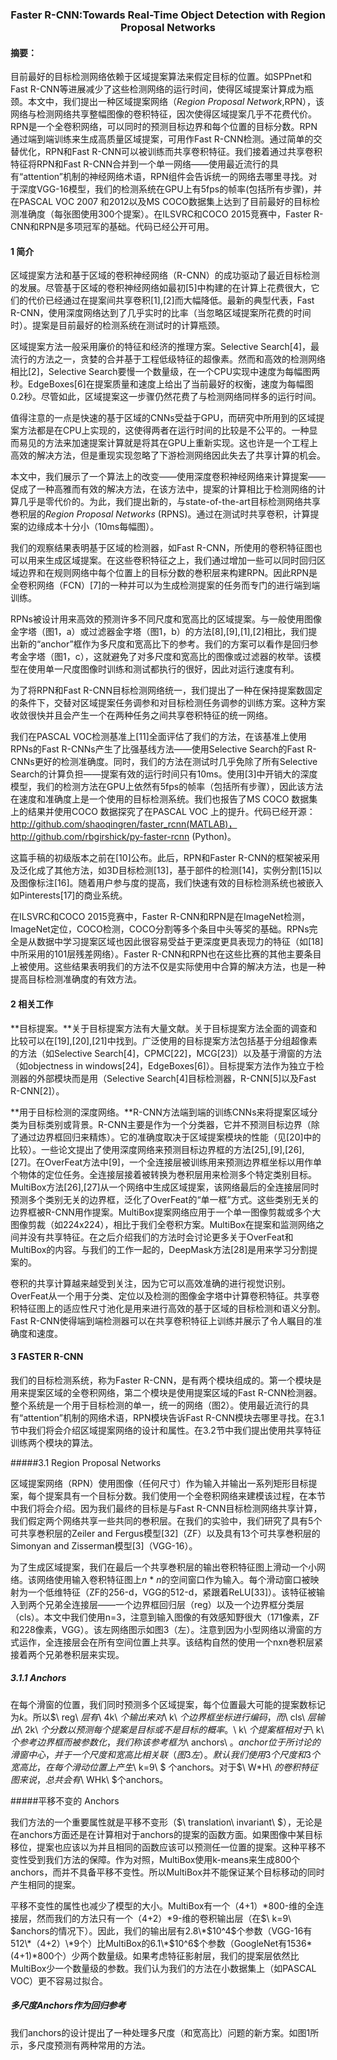 ### <center>Faster R-CNN:Towards Real-Time Object Detection with Region Proposal Networks<center>

#### 摘要：

目前最好的目标检测网络依赖于区域提案算法来假定目标的位置。如SPPnet和Fast R-CNN等进展减少了这些检测网络的运行时间，使得区域提案计算成为瓶颈。本文中，我们提出一种区域提案网络（$Region\ Proposal\ Network$,RPN），该网络与检测网络共享整幅图像的卷积特征，因次使得区域提案几乎不花费代价。RPN是一个全卷积网络，可以同时的预测目标边界和每个位置的目标分数。RPN通过端到端训练来生成高质量区域提案，可用作Fast R-CNN检测。通过简单的交替优化，RPN和Fast R-CNN可以被训练而共享卷积特征。我们接着通过共享卷积特征将RPN和Fast R-CNN合并到一个单一网络——使用最近流行的具有“attention”机制的神经网络术语，RPN组件会告诉统一的网络去哪里寻找。对于深度VGG-16模型，我们的检测系统在GPU上有5fps的帧率(包括所有步骤)，并在PASCAL VOC 2007 和2012以及MS COCO数据集上达到了目前最好的目标检测准确度（每张图使用300个提案）。在ILSVRC和COCO 2015竞赛中，Faster R-CNN和RPN是多项冠军的基础。代码已经公开可用。

#### 1  简介

区域提案方法和基于区域的卷积神经网络（R-CNN）的成功驱动了最近目标检测的发展。尽管基于区域的卷积神经网络如最初[5]中构建的在计算上花费很大，它们的代价已经通过在提案间共享卷积[1],[2]而大幅降低。最新的典型代表，Fast R-CNN，使用深度网络达到了几乎实时的比率（当忽略区域提案所花费的时间时）。提案是目前最好的检测系统在测试时的计算瓶颈。

区域提案方法一般采用廉价的特征和经济的推理方案。Selective Search[4]，最流行的方法之一，贪婪的合并基于工程低级特征的超像素。然而和高效的检测网络相比[2]，Selective Search要慢一个数量级，在一个CPU实现中速度为每幅图两秒。EdgeBoxes[6]在提案质量和速度上给出了当前最好的权衡，速度为每幅图0.2秒。尽管如此，区域提案这一步骤仍然花费了与检测网络同样多的运行时间。

值得注意的一点是快速的基于区域的CNNs受益于GPU，而研究中所用到的区域提案方法都是在CPU上实现的，这使得两者在运行时间的比较是不公平的。一种显而易见的方法来加速提案计算就是将其在GPU上重新实现。这也许是一个工程上高效的解决方法，但是重现实现忽略了下游检测网络因此失去了共享计算的机会。

本文中，我们展示了一个算法上的改变——使用深度卷积神经网络来计算提案——促成了一种高雅而有效的解决方法，在该方法中，提案的计算相比于检测网络的计算几乎是零代价的。为此，我们提出新的，与state-of-the-art目标检测网络共享巻积层的$Region\ Proposal\ Networks$ (RPNS)。通过在测试时共享卷积，计算提案的边缘成本十分小（10ms每幅图）。

我们的观察结果表明基于区域的检测器，如Fast R-CNN，所使用的卷积特征图也可以用来生成区域提案。在这些卷积特征之上，我们通过增加一些可以同时回归区域边界和在规则网络中每个位置上的目标分数的巻积层来构建RPN。因此RPN是全卷积网络（FCN）[7]的一种并可以为生成检测提案的任务而专门的进行端到端训练。

RPNs被设计用来高效的预测许多不同尺度和宽高比的区域提案。与一般使用图像金字塔（图1，a）或过滤器金字塔（图1，b）的方法[8],[9],[1],[2]相比，我们提出新的“anchor”框作为多尺度和宽高比下的参考。我们的方案可以看作是回归参考金字塔（图1，c），这就避免了对多尺度和宽高比的图像或过滤器的枚举。该模型在使用单一尺度图像时训练和测试都执行的很好，因此对运行速度有利。

为了将RPN和Fast R-CNN目标检测网络统一，我们提出了一种在保持提案数固定的条件下，交替对区域提案任务调参和对目标检测任务调参的训练方案。这种方案收敛很快并且会产生一个在两种任务之间共享卷积特征的统一网络。

我们在PASCAL VOC检测基准上[11]全面评估了我们的方法，在该基准上使用RPNs的Fast R-CNNs产生了比强基线方法——使用Selective Search的Fast R-CNNs更好的检测准确度。同时，我们的方法在测试时几乎免除了所有Selective Search的计算负担——提案有效的运行时间只有10ms。使用[3]中开销大的深度模型，我们的检测方法在GPU上依然有5fps的帧率（包括所有步骤），因此该方法在速度和准确度上是一个使用的目标检测系统。我们也报告了MS COCO 数据集上的结果并使用COCO 数据探究了在PASCAL VOC 上的提升。代码已经开源：http://github.com/shaoqingren/faster_rcnn(MATLAB)，http://github.com/rbgirshick/py-faster-rcnn (Python)。

这篇手稿的初级版本之前在[10]公布。此后，RPN和Faster R-CNN的框架被采用及泛化成了其他方法，如3D目标检测[13]，基于部件的检测[14]，实例分割[15]以及图像标注[16]。随着用户参与度的提高，我们快速有效的目标检测系统也被嵌入如Pinterests[17]的商业系统。

在ILSVRC和COCO 2015竞赛中，Faster R-CNN和RPN是在ImageNet检测，ImageNet定位，COCO检测，COCO分割等多个条目中头等奖的基础。RPNs完全是从数据中学习提案区域也因此很容易受益于更深度更具表现力的特征（如[18]中所采用的101层残差网络）。Faster R-CNN和RPN也在这些比赛的其他主要条目上被使用。这些结果表明我们的方法不仅是实际使用中合算的解决方法，也是一种提高目标检测准确度的有效方法。

#### 2  相关工作

**目标提案。**关于目标提案方法有大量文献。关于目标提案方法全面的调查和比较可以在[19],[20],[21]中找到。广泛使用的目标提案方法包括基于分组超像素的方法（如Selective Search[4]，CPMC[22]，MCG[23]）以及基于滑窗的方法（如objectness in windows[24]，EdgeBoxes[6]）。目标提案方法作为独立于检测器的外部模块而是用（Selective Search[4]目标检测器，R-CNN[5]以及Fast R-CNN[2]）。

**用于目标检测的深度网络。**R-CNN方法端到端的训练CNNs来将提案区域分类为目标类别或背景。R-CNN主要是作为一个分类器，它并不预测目标边界（除了通过边界框回归来精炼）。它的准确度取决于区域提案模块的性能（见[20]中的比较）。一些论文提出了使用深度网络来预测目标边界框的方法[25],[9],[26],[27]。在OverFeat方法中[9]，一个全连接层被训练用来预测边界框坐标以用作单个物体的定位任务。全连接层接着被转换为巻积层用来检测多个特定类别目标。MultiBox方法[26],[27]从一个网络中生成区域提案，该网络最后的全连接层同时预测多个类别无关的边界框，泛化了OverFeat的“单一框”方式。这些类别无关的边界框被R-CNN用作提案。MultiBox提案网络应用于一个单一图像剪裁或多个大图像剪裁（如224x224），相比于我们全卷积方案。MultiBox在提案和监测网络之间并没有共享特征。在之后介绍我们的方法时会讨论更多关于OverFeat和MultiBox的内容。与我们的工作一起的，DeepMask方法[28]是用来学习分割提案的。

卷积的共享计算越来越受到关注，因为它可以高效准确的进行视觉识别。OverFeat从一个用于分类、定位以及检测的图像金字塔中计算卷积特征。共享卷积特征图上的适应性尺寸池化是用来进行高效的基于区域的目标检测和语义分割。Fast R-CNN使得端到端检测器可以在共享卷积特征上训练并展示了令人瞩目的准确度和速度。

#### 3  FASTER R-CNN

我们的目标检测系统，称为Faster R-CNN，是有两个模块组成的。第一个模块是用来提案区域的全卷积网络，第二个模块是使用提案区域的Fast R-CNN检测器。整个系统是一个用于目标检测的单一，统一的网络（图2）。使用最近流行的具有“attention”机制的网络术语，RPN模块告诉Fast R-CNN模块去哪里寻找。在3.1节中我们将会介绍区域提案网络的设计和属性。在3.2节中我们提出使用共享特征训练两个模块的算法。

#####3.1  Region Proposal Networks

区域提案网络（RPN）使用图像（任何尺寸）作为输入并输出一系列矩形目标提案，每个提案具有一个目标分数。我们使用一个全卷积网络来建模该过程，在本节中我们将会介绍。因为我们最终的目标是与Fast R-CNN目标检测网络共享计算，我们假定两个网络共享一些共同的巻积层。在我们的实验中，我们研究了具有5个可共享巻积层的Zeiler and Fergus模型[32]（ZF）以及具有13个可共享巻积层的Simonyan and Zisserman模型[3]（VGG-16）。

为了生成区域提案，我们在最后一个共享巻积层的输出卷积特征图上滑动一个小网络。该网络使用输入卷积特征图上$n\ *\ n$的空间窗口作为输入。每个滑动窗口被映射为一个低维特征（ZF的256-d，VGG的512-d，紧跟着ReLU[33]）。该特征被输入到两个兄弟全连接层——一个边界框回归层（reg）以及一个边界框分类层（cls）。本文中我们使用n=3，注意到输入图像的有效感知野很大（171像素，ZF和228像素，VGG）。该左网络图示如图3（左）。注意到因为小型网络以滑窗的方式运作，全连接层会在所有空间位置上共享。该结构自然的使用一个nxn巻积层紧接着两个兄弟巻积层来实现。

##### 3.1.1 Anchors

在每个滑窗的位置，我们同时预测多个区域提案，每个位置最大可能的提案数标记为$k$。所以$\ reg\ $层有$\ 4k\ $个输出来对$\ k\ $个边界框坐标进行编码，而$\ cls\ $层输出$\ 2k\ $个分数以预测每个提案是目标或不是目标的概率。$\ k\ $个提案框相对于$\ k\ $个参考边界框而被参数化，我们称该参考框为$\ anchors\ $。anchor位于所讨论的滑窗中心，并于一个尺度和宽高比相关联（图3左）。默认我们使用3个尺度和3个宽高比，在每个滑动位置上产生$\ k=9\ $ 个anchors。对于$\ W*H\ $的卷积特征图来说，总共会有$\ WHk\ $个anchors。

#####平移不变的 Anchors

我们方法的一个重要属性就是平移不变形（$\ translation\ invariant\ $），无论是在anchors方面还是在计算相对于anchors的提案的函数方面。如果图像中某目标移位，提案也应该以为并且相同的函数应该可以预测任一位置的提案。这种平移不变性受到我们方法的保障。作为对照，MultiBox使用k-means来生成800个anchors，而并不具备平移不变性。所以MultiBox并不能保证某个目标移动的同时产生相同的提案。

平移不变性的属性也减少了模型的大小。MultiBox有一个（4+1）\*800-维的全连接层，然而我们的方法只有一个（4+2）\*9-维的卷积输出层（在$\ k=9\ $anchors的情况下）。因此，我们的输出层有2.8\*$10^4$个参数（VGG-16有512\*（4+2）\*9个）比MultiBox的6.1\*$10^6$个参数（GoogleNet有1536\*(4+1)\*800个）少两个数量级。如果考虑特征影射层，我们的提案层依然比MultiBox少一个数量级的参数。我们认为我们的方法在小数据集上（如PASCAL VOC）更不容易过拟合。

##### 多尺度Anchors作为回归参考

我们anchors的设计提出了一种处理多尺度（和宽高比）问题的新方案。如图1所示，多尺度预测有两种常用的方法。